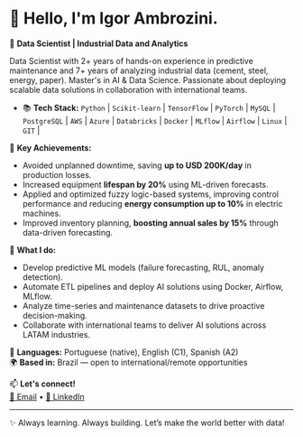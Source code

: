# 👋 Hello, I'm Igor Ambrozini.

🎯 **Data Scientist | Industrial Data and Analytics**

Data Scientist with 2+ years of hands-on experience in predictive maintenance and 7+ years of analyzing industrial data (cement, steel, energy, paper). Master's in AI & Data Science. Passionate about deploying scalable data solutions in collaboration with international teams.

- 📚 **Tech Stack:**
`Python` | `Scikit-learn` | `TensorFlow` | `PyTorch` | `MySQL` | `PostgreSQL` |  `AWS` | `Azure` | `Databricks` | `Docker` | `MLflow` | `Airflow` | `Linux` |  `GIT` |


🚀 **Key Achievements:**
- Avoided unplanned downtime, saving **up to USD 200K/day** in production losses.  
- Increased equipment **lifespan by 20%** using ML-driven forecasts.  
- Applied and optimized fuzzy logic-based systems, improving control performance and reducing **energy consumption up to 10%** in electric machines.  
- Improved inventory planning, **boosting annual sales by 15%** through data-driven forecasting.  

🔧 **What I do:**  
- Develop predictive ML models (failure forecasting, RUL, anomaly detection).  
- Automate ETL pipelines and deploy AI solutions using Docker, Airflow, MLflow.  
- Analyze time-series and maintenance datasets to drive proactive decision-making.  
- Collaborate with international teams to deliver AI solutions across LATAM industries.

💬 **Languages:** Portuguese (native), English (C1), Spanish (A2)  
🌍 **Based in:** Brazil — open to international/remote opportunities

📫 **Let's connect!**  
[📧 Email](mailto:igorwebd@gmail.com) • [💼 LinkedIn](https://www.linkedin.com/in/igor-ambrozini)

---

✨ Always learning. Always building. Let’s make the world better with data!
